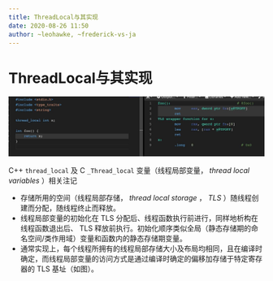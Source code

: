 ```yaml
---
title: ThreadLocal与其实现
date: 2020-08-26 11:50
author: ~leohawke, ~frederick-vs-ja
---
```


# ThreadLocal与其实现

![图1](assets/1598414036_27188.png)

C++ `thread_local` 及 C `_Thread_local` 变量（线程局部变量， _thread local variables_ ）相关注记
- 存储所用的空间（线程局部存储， _thread local storage_ ， _TLS_ ）随线程创建而分配，随线程终止而释放。
- 线程局部变量的初始化在 TLS 分配后、线程函数执行前进行，同样地析构在线程函数退出后、 TLS 释放前执行。初始化顺序类似全局（静态存储期的命名空间/类作用域）变量和函数内的静态存储期变量。
- 通常实现上，每个线程所拥有的线程局部存储大小及布局均相同，且在编译时确定，而线程局部变量的访问方式是通过编译时确定的偏移加存储于特定寄存器的 TLS 基址（如图）。
